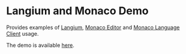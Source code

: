 # Langium and Monaco Demo

Provides examples of [Langium](https://langium.org/), [Monaco Editor](https://microsoft.github.io/monaco-editor/) and [Monaco Language Client](https://github.com/TypeFox/monaco-languageclient) usage.

The demo is available [here](https://aresekb.github.io/langium-monaco-demo/).
